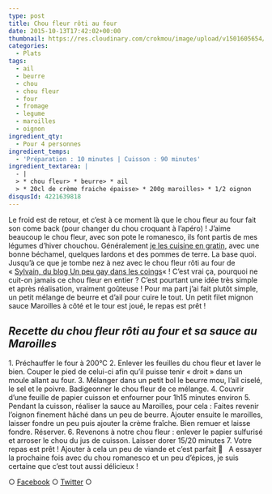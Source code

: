 ```yaml
---
type: post
title: Chou fleur rôti au four
date: 2015-10-13T17:42:02+00:00
thumbnail: https://res.cloudinary.com/crokmou/image/upload/v1501605654/chou-fleu-roti-four-recette-crokmou-blog-culinaire-73x110_mulhe0.jpg
categories: 
  - Plats
tags: 
  - ail
  - beurre
  - chou
  - chou fleur
  - four
  - fromage
  - legume
  - maroilles
  - oignon
ingredient_qty: 
  - Pour 4 personnes
ingredient_temps: 
  - 'Préparation : 10 minutes | Cuisson : 90 minutes'
ingredient_textarea: |
  - |
  > * chou fleur> * beurre> * ail
  > * 20cl de crème fraiche épaisse> * 200g maroilles> * 1/2 oignon
disqusId: 4221639818
---
```


Le froid est de retour, et c’est à ce moment là que le chou fleur au four fait son come back (pour changer du chou croquant à l’apéro) ! J’aime beaucoup le chou fleur, avec son pote le romanesco, ils font partis de mes légumes d’hiver chouchou. Généralement [je les cuisine en gratin](http://www.crokmou.com/2014/08/gratin-de-choux-jambon-et-pommes-de-terre), avec une bonne béchamel, quelques lardons et des pommes de terre. La base quoi. Jusqu’à ce que je tombe nez à nez avec le chou fleur rôti au four de « [Sylvain, du blog Un peu gay dans les coings](http://www.un-peu-gay-dans-les-coings.eu/2015/01/chou-fleur-roti-entier-au-four-ail.html)« ! C’est vrai ça, pourquoi ne cuit-on jamais ce chou fleur en entier ? C’est pourtant une idée très simple et après réalisation, vraiment goûteuse ! Pour ma part j’ai fait plutôt simple, un petit mélange de beurre et d’ail pour cuire le tout. Un petit filet mignon sauce Maroilles à côté et le tour est joué, le repas est prêt !  

## _**Recette du chou fleur rôti au four et sa sauce au Maroilles**_

1\. Préchauffer le four à 200°C 2\. Enlever les feuilles du chou fleur et laver le bien. Couper le pied de celui-ci afin qu’il puisse tenir « droit » dans un moule allant au four. 3\. Mélanger dans un petit bol le beurre mou, l’ail ciselé, le sel et le poivre. Badigeonner le chou fleur de ce mélange. 4\. Couvrir d’une feuille de papier cuisson et enfourner pour 1h15 minutes environ 5\. Pendant la cuisson, réaliser la sauce au Maroilles, pour cela : Faites revenir l’oignon finement hâché dans un peu de beurre. Ajouter ensuite le maroilles, laisser fondre un peu puis ajouter la crème fraîche. Bien remuer et laisse fondre. Réserver. 6\. Revenons à notre chou fleur : enlever le papier sulfurisé et arroser le chou du jus de cuisson. Laisser dorer 15/20 minutes 7\. Votre repas est prêt ! Ajouter à cela un peu de viande et c’est parfait 🙂   A essayer la prochaine fois avec du chou romanesco et un peu d’épices, je suis certaine que c’est tout aussi délicieux !  

○ [Facebook](https://www.facebook.com/crokmou.blog) ○ [Twitter](https://twitter.com/Crokmou) ○